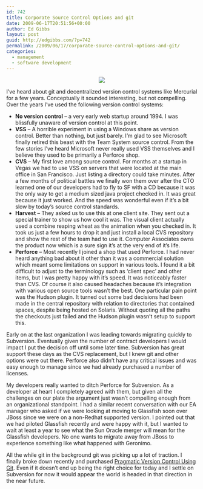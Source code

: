 ```yaml
---
id: 742
title: Corporate Source Control Options and git
date: 2009-06-17T20:51:56+00:00
author: Ed Gibbs
layout: post
guid: http://edgibbs.com/?p=742
permalink: /2009/06/17/corporate-source-control-options-and-git/
categories:
  - management
  - software development
---
```

<div align="center">
  <img src="http://edgibbs.com/images/harvest.jpg" /><br /> <!-- http://www.flickr.com/photos/matze_ott/1841491996/ -->
</div>

I&#8217;ve heard about git and decentralized version control systems like Mercurial for a few years. Conceptually it sounded interesting, but not compelling. Over the years I&#8217;ve used the following version control systems:

  * **No version control** &#8211; a very early web startup around 1994. I was blissfully unaware of version control at this point.
  * **VSS** &#8211; A horrible experiment in using a Windows share as version control. Better than nothing, but just barely. I&#8217;m glad to see Microsoft finally retired this beast with the Team System source control. From the few stories I&#8217;ve heard Microsoft never really used VSS themselves and I believe they used to be primarily a Perforce shop.
  * **CVS** &#8211; My first love among source control. For months at a startup in Vegas we had to use VSS on servers that were located at the main office in San Francisco. Just listing a directory could take minutes. After a few months of political battles we finally won them over after the CTO learned one of our developers had to fly to SF with a CD because it was the only way to get a medium sized java project checked in. It was great because it just worked. And the speed was wonderful even if it&#8217;s a bit slow by today&#8217;s source control standards.
  * **Harvest** &#8211; They asked us to use this at one client site. They sent out a special trainer to show us how cool it was. The visual client actually used a combine reaping wheat as the animation when you checked in. It took us just a few hours to drop it and just install a local CVS repository and show the rest of the team had to use it. Computer Associates owns the product now which is a sure sign it&#8217;s at the very end of it&#8217;s life.
  * **Perforce** &#8211; Most recently I joined a shop that used Perforce. I had never heard anything bad about it other than it was a commercial solution which meant some limitations on support in various tools. I found it a bit difficult to adjust to the terminology such as &#8216;client spec&#8217; and other items, but I was pretty happy with it&#8217;s speed. It was noticeably faster than CVS. Of course it also caused headaches because it&#8217;s integration with various open source tools wasn&#8217;t the best. One particular pain point was the Hudson plugin. It turned out some bad decisions had been made in the central repository with relation to directories that contained spaces, despite being hosted on Solaris. Without quoting all the paths the checkouts just failed and the Hudson plugin wasn&#8217;t setup to support this.

Early on at the last organization I was leading towards migrating quickly to Subversion. Eventually given the number of contract developers I would impact I put the decision off until some later time. Subversion has great support these days as the CVS replacement, but I knew git and other options were out there. Perforce also didn&#8217;t have any critical issues and was easy enough to manage since we had already purchased a number of licenses.

My developers really wanted to ditch Perforce for Subversion. As a developer at heart I completely agreed with them, but given all the challenges on our plate the argument just wasn&#8217;t compelling enough from an organizational standpoint. I had a similar recent conversation with our EA manager who asked if we were looking at moving to Glassfish soon over JBoss since we were on a non-Redhat supported version. I pointed out that we had piloted Glassfish recently and were happy with it, but I wanted to wait at least a year to see what the Sun Oracle merger will mean for the Glassfish developers. No one wants to migrate away from JBoss to experience something like what happened with Geronimo.

All the while git in the background git was picking up a lot of traction. I finally broke down recently and purchased [Pragmatic Version Control Using Git](http://www.pragprog.com/titles/tsgit/pragmatic-version-control-using-git). Even if it doesn&#8217;t end up being the right choice for today and I settle on Subversion for now it would appear the world is headed in that direction in the near future.